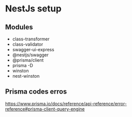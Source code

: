 # NestJs setup

## Modules

-   class-transformer
-   class-validator
-   swagger-ui-express
-   @nestjs/swagger
-   @prisma/client
-   prisma -D
-   winston
-   nest-winston

## Prisma codes erros

https://www.prisma.io/docs/reference/api-reference/error-reference#prisma-client-query-engine

